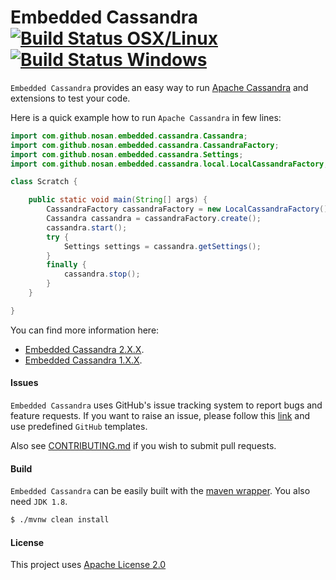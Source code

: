 # Embedded Cassandra [![Build Status OSX/Linux](https://img.shields.io/travis/nosan/embedded-cassandra/master.svg?logo=travis&logoColor=white&style=flat)](https://travis-ci.org/nosan/embedded-cassandra) [![Build Status Windows](https://img.shields.io/appveyor/ci/nosan/embedded-cassandra/master.svg?logo=appveyor&logoColor=white&style=flat)](https://ci.appveyor.com/project/nosan/embedded-cassandra)
`Embedded Cassandra` provides an easy way to run [Apache Cassandra](https://cassandra.apache.org/) and extensions to test your code.

Here is a quick example how to run `Apache Cassandra` in few lines:

```java
import com.github.nosan.embedded.cassandra.Cassandra;
import com.github.nosan.embedded.cassandra.CassandraFactory;
import com.github.nosan.embedded.cassandra.Settings;
import com.github.nosan.embedded.cassandra.local.LocalCassandraFactory;

class Scratch {

	public static void main(String[] args) {
		CassandraFactory cassandraFactory = new LocalCassandraFactory();
		Cassandra cassandra = cassandraFactory.create();
		cassandra.start();
		try {
			Settings settings = cassandra.getSettings();
		}
		finally {
			cassandra.stop();
		}
	}

}
```

You can find more information here:
 - [Embedded Cassandra 2.X.X](https://github.com/nosan/embedded-cassandra/wiki).
 - [Embedded Cassandra 1.X.X](https://github.com/nosan/embedded-cassandra/wiki/1.X.X).

#### Issues

`Embedded Cassandra` uses GitHub's issue tracking system to report bugs and feature
requests. If you want to raise an issue, please follow this [link](https://github.com/nosan/embedded-cassandra/issues)
and use predefined `GitHub` templates.

Also see [CONTRIBUTING.md](CONTRIBUTING.md) if you wish to submit pull requests.

#### Build

`Embedded Cassandra` can be easily built with the [maven wrapper](https://github.com/takari/maven-wrapper). You also need `JDK 1.8`.

```bash
$ ./mvnw clean install
```

#### License

This project uses [Apache License 2.0](https://www.apache.org/licenses/LICENSE-2.0)
